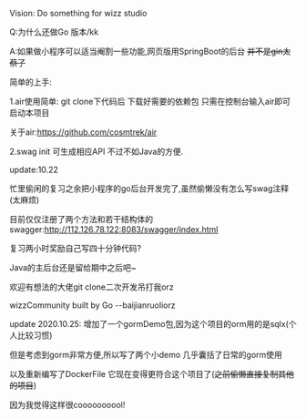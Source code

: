 Vision: Do something for wizz studio

Q:为什么还做Go 版本/kk

A:如果做小程序可以适当阉割一些功能,网页版用SpringBoot的后台 ~~并不是gin太蔡了~~

简单的上手:

1.air使用简单: git clone下代码后 下载好需要的依赖包 只需在控制台输入air即可启动本项目

关于air:https://github.com/cosmtrek/air

2.swag init 可生成相应API 不过不如Java的方便.



update:10.22 

忙里偷闲的复习之余把小程序的go后台开发完了,虽然偷懒没有怎么写swag注释(太麻烦)

目前仅仅注册了两个方法和若干结构体的swagger:http://112.126.78.122:8083/swagger/index.html

复习两小时奖励自己写四十分钟代码?

Java的主后台还是留给期中之后吧~ 

欢迎有想法的大佬git clone二次开发吊打我orz 

wizzCommunity built by Go             --baijianruoliorz

update 2020.10.25:
增加了一个gormDemo包,因为这个项目的orm用的是sqlx(个人比较习惯)

但是考虑到gorm非常方便,所以写了两个小demo 几乎囊括了日常的gorm使用

以及重新编写了DockerFile 它现在变得更符合这个项目了(~~之前偷懒直接复制其他的项目~~)

因为我觉得这样很coooooooool!
